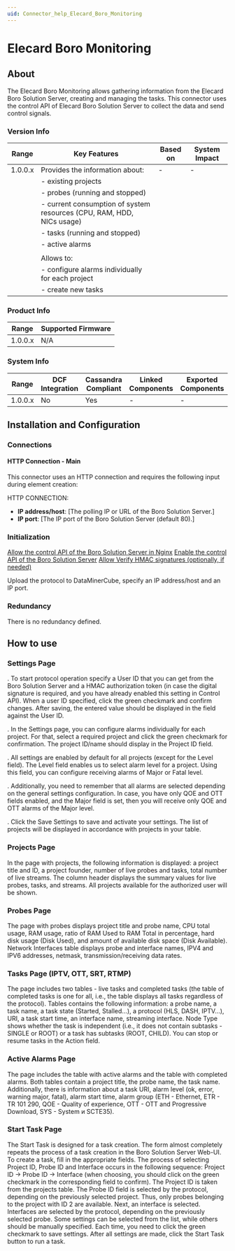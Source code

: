 ```yaml
---
uid: Connector_help_Elecard_Boro_Monitoring
---
```


# Elecard Boro Monitoring

## About

The Elecard Boro Monitoring allows gathering information from the Elecard Boro Solution Server, creating and managing the tasks. This connector uses the control API of Elecard Boro Solution Server to collect the data and send control signals.

### Version Info

| Range     | Key Features                                                         |Based on  |System Impact  |
|-----------|----------------------------------------------------------------------|----------|---------------|
| 1.0.0.x   | Provides the information about:                                      |-         |-              |
|           | - existing projects                                                  |          |               |
|           | - probes (running and stopped)                                       |          |               |
|           | - current consumption of system resources (CPU, RAM, HDD, NICs usage)|          |               |
|           | - tasks (running and stopped)                                        |          |               |
|           | - active alarms                                                      |          |               |
|           |                                                                      |          |               |
|           | Allows to:                                                           |          |               |
|           | - configure alarms individually for each project                     |          |               |
|           | - create new tasks                                                   |          |               |


### Product Info

| Range     | Supported Firmware     |
|-----------|------------------------|
| 1.0.0.x   | N/A                    |


### System Info

|Range      |DCF Integration  |Cassandra Compliant  |Linked Components  |Exported Components   |
|-----------|-----------------|---------------------|-------------------|----------------------|
|1.0.0.x    |No               |Yes                  |-                  |-                     |


## Installation and Configuration

### Connections

#### HTTP Connection - Main

This connector uses an HTTP connection and requires the following input during element creation:

HTTP CONNECTION:

  - **IP address/host**: [The polling IP or URL of the Boro Solution Server.]
  - **IP port**: [The IP port of the Boro Solution Server (default 80).]

### Initialization

[Allow the control API of the Boro Solution Server in Nginx](https://boro.elecard.com/docs/en/boro-solution-userguide/chapter.SolutionSettings/ConfiguringSolution.html#enableapiaccessnginx)
[Enable the control API of the Boro Solution Server](https://boro.elecard.com/docs/en/boro-solution-userguide/chapter.ControlAPI/General.Information.html)
[Allow Verify HMAC signatures (optionally, if needed)](https://boro.elecard.com/docs/en/boro-solution-userguide/chapter.ControlAPI/Signing.Requests.html#signingapirequests)

Upload the protocol to DataMinerCube, specify an IP address/host and an IP port.

### Redundancy

There is no redundancy defined.

## How to use

### Settings Page

. To start protocol operation specify a User ID that you can get from the Boro Solution Server and a HMAC authorization token (in case the digital signature is required, and you have already enabled this setting in Control API). When a user ID specified, click the green checkmark and confirm changes. After saving, the entered value should be displayed in the field against the User ID.

. In the Settings page, you can configure alarms individually for each project. For that, select a required project and click the green checkmark for confirmation. The project ID/name should display in the Project ID field. 

. All settings are enabled by default for all projects (except for the Level field). The Level field enables us to select alarm level for a project. Using this field, you can configure receiving alarms of Major or Fatal level. 

. Additionally, you need to remember that all alarms are selected depending on the general settings configuration. In case, you have only QOE and OTT fields enabled, and the Major field is set, then you will receive only QOE and OTT alarms of the Major level.

. Click the Save Settings to save and activate your settings. The list of projects will be displayed in accordance with projects in your table.

### Projects Page

In the page with projects, the following information is displayed: a project title and ID, a project founder, number of live probes and tasks, total number of live streams. The column header displays the summary values for live probes, tasks, and streams. All projects available for the authorized user will be shown.

### Probes Page

The page with probes displays project title and probe name, CPU total usage, RAM usage, ratio of RAM Used to RAM Total in percentage, hard disk usage (Disk Used), and amount of available disk space (Disk Available). Network Interfaces table displays probe and interface names, IPV4 and IPV6 addresses, netmask, transmission/receiving data rates.

### Tasks Page (IPTV, OTT, SRT, RTMP)

The page includes two tables - live tasks and completed tasks (the table of completed tasks is one for all, i.e., the table displays all tasks regardless of the protocol). Tables contains the following information: a probe name, a task name, a task state (Started, Stalled…), a protocol (HLS, DASH, IPTV…), URI, a task start time, an interface name, streaming interface. Node Type shows whether the task is independent (i.e., it does not contain subtasks - SINGLE or ROOT) or a task has subtasks (ROOT, CHILD). You can stop or resume tasks in the Action field.

### Active Alarms Page

The page includes the table with active alarms and the table with completed alarms. Both tables contain a project title, the probe name, the task name. Additionally, there is information about a task URI, alarm level (ok, error, warning major, fatal), alarm start time, alarm group (ETH - Ethernet, ETR - TR 101 290, QOE - Quality of experience, OTT - OTT and Progressive Download, SYS - System и SCTE35).

### Start Task Page

The Start Task is designed for a task creation. The form almost completely repeats the process of a task creation in the Boro Solution Server Web-UI. To create a task, fill in the appropriate fields. The process of selecting Project ID, Probe ID and Interface occurs in the following sequence: Project ID → Probe ID → Interface (when choosing, you should click on the green checkmark in the corresponding field to confirm). The Project ID is taken from the projects table. The Probe ID field is selected by the protocol, depending on the previously selected project. Thus, only probes belonging to the project with ID 2 are available. Next, an interface is selected. Interfaces are selected by the protocol, depending on the previously selected probe. Some settings can be selected from the list, while others should be manually specified. Each time, you need to click the green checkmark to save settings. After all settings are made, click the Start Task button to run a task.